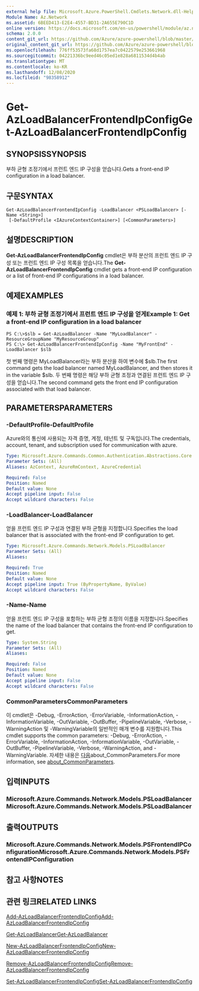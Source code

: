 ```yaml
---
external help file: Microsoft.Azure.PowerShell.Cmdlets.Network.dll-Help.xml
Module Name: Az.Network
ms.assetid: 6BEED413-E2E4-4557-BD31-2A655E790C1D
online version: https://docs.microsoft.com/en-us/powershell/module/az.network/get-azloadbalancerfrontendipconfig
schema: 2.0.0
content_git_url: https://github.com/Azure/azure-powershell/blob/master/src/Network/Network/help/Get-AzLoadBalancerFrontendIpConfig.md
original_content_git_url: https://github.com/Azure/azure-powershell/blob/master/src/Network/Network/help/Get-AzLoadBalancerFrontendIpConfig.md
ms.openlocfilehash: 776ff53573fa68d1757ea7c0422579e253661968
ms.sourcegitcommit: 04221336bc9eed46c05ed1e828a6811534d4b4ab
ms.translationtype: MT
ms.contentlocale: ko-KR
ms.lasthandoff: 12/08/2020
ms.locfileid: "98358912"
---
```

# <span data-ttu-id="cc7ec-101">Get-AzLoadBalancerFrontendIpConfig</span><span class="sxs-lookup"><span data-stu-id="cc7ec-101">Get-AzLoadBalancerFrontendIpConfig</span></span>

## <span data-ttu-id="cc7ec-102">SYNOPSIS</span><span class="sxs-lookup"><span data-stu-id="cc7ec-102">SYNOPSIS</span></span>
<span data-ttu-id="cc7ec-103">부하 균형 조정기에서 프런트 엔드 IP 구성을 얻습니다.</span><span class="sxs-lookup"><span data-stu-id="cc7ec-103">Gets a front-end IP configuration in a load balancer.</span></span>

## <span data-ttu-id="cc7ec-104">구문</span><span class="sxs-lookup"><span data-stu-id="cc7ec-104">SYNTAX</span></span>

```
Get-AzLoadBalancerFrontendIpConfig -LoadBalancer <PSLoadBalancer> [-Name <String>]
 [-DefaultProfile <IAzureContextContainer>] [<CommonParameters>]
```

## <span data-ttu-id="cc7ec-105">설명</span><span class="sxs-lookup"><span data-stu-id="cc7ec-105">DESCRIPTION</span></span>
<span data-ttu-id="cc7ec-106">**Get-AzLoadBalancerFrontendIpConfig** cmdlet은 부하 분산의 프런트 엔드 IP 구성 또는 프런트 엔드 IP 구성 목록을 얻습니다.</span><span class="sxs-lookup"><span data-stu-id="cc7ec-106">The **Get-AzLoadBalancerFrontendIpConfig** cmdlet gets a front-end IP configuration or a list of front-end IP configurations in a load balancer.</span></span>

## <span data-ttu-id="cc7ec-107">예제</span><span class="sxs-lookup"><span data-stu-id="cc7ec-107">EXAMPLES</span></span>

### <span data-ttu-id="cc7ec-108">예제 1: 부하 균형 조정기에서 프런트 엔드 IP 구성을 얻게</span><span class="sxs-lookup"><span data-stu-id="cc7ec-108">Example 1: Get a front-end IP configuration in a load balancer</span></span>
```
PS C:\>$slb = Get-AzLoadBalancer -Name "MyLoadBalancer" -ResourceGroupName "MyResourceGroup"
PS C:\> Get-AzLoadBalancerFrontendIpConfig -Name "MyFrontEnd" -LoadBalancer $slb
```

<span data-ttu-id="cc7ec-109">첫 번째 명령은 MyLoadBalancer라는 부하 분산을 하여 변수에 $slb.</span><span class="sxs-lookup"><span data-stu-id="cc7ec-109">The first command gets the load balancer named MyLoadBalancer, and then stores it in the variable $slb.</span></span>
<span data-ttu-id="cc7ec-110">두 번째 명령은 해당 부하 균형 조정과 연결된 프런트 엔드 IP 구성을 얻습니다.</span><span class="sxs-lookup"><span data-stu-id="cc7ec-110">The second command gets the front end IP configuration associated with that load balancer.</span></span>

## <span data-ttu-id="cc7ec-111">PARAMETERS</span><span class="sxs-lookup"><span data-stu-id="cc7ec-111">PARAMETERS</span></span>

### <span data-ttu-id="cc7ec-112">-DefaultProfile</span><span class="sxs-lookup"><span data-stu-id="cc7ec-112">-DefaultProfile</span></span>
<span data-ttu-id="cc7ec-113">Azure와의 통신에 사용되는 자격 증명, 계정, 테넌트 및 구독입니다.</span><span class="sxs-lookup"><span data-stu-id="cc7ec-113">The credentials, account, tenant, and subscription used for communication with azure.</span></span>

```yaml
Type: Microsoft.Azure.Commands.Common.Authentication.Abstractions.Core.IAzureContextContainer
Parameter Sets: (All)
Aliases: AzContext, AzureRmContext, AzureCredential

Required: False
Position: Named
Default value: None
Accept pipeline input: False
Accept wildcard characters: False
```

### <span data-ttu-id="cc7ec-114">-LoadBalancer</span><span class="sxs-lookup"><span data-stu-id="cc7ec-114">-LoadBalancer</span></span>
<span data-ttu-id="cc7ec-115">얻을 프런트 엔드 IP 구성과 연결된 부하 균형을 지정합니다.</span><span class="sxs-lookup"><span data-stu-id="cc7ec-115">Specifies the load balancer that is associated with the front-end IP configuration to get.</span></span>

```yaml
Type: Microsoft.Azure.Commands.Network.Models.PSLoadBalancer
Parameter Sets: (All)
Aliases:

Required: True
Position: Named
Default value: None
Accept pipeline input: True (ByPropertyName, ByValue)
Accept wildcard characters: False
```

### <span data-ttu-id="cc7ec-116">-Name</span><span class="sxs-lookup"><span data-stu-id="cc7ec-116">-Name</span></span>
<span data-ttu-id="cc7ec-117">얻을 프런트 엔드 IP 구성을 포함하는 부하 균형 조정의 이름을 지정합니다.</span><span class="sxs-lookup"><span data-stu-id="cc7ec-117">Specifies the name of the load balancer that contains the front-end IP configuration to get.</span></span>

```yaml
Type: System.String
Parameter Sets: (All)
Aliases:

Required: False
Position: Named
Default value: None
Accept pipeline input: False
Accept wildcard characters: False
```

### <span data-ttu-id="cc7ec-118">CommonParameters</span><span class="sxs-lookup"><span data-stu-id="cc7ec-118">CommonParameters</span></span>
<span data-ttu-id="cc7ec-119">이 cmdlet은 -Debug, -ErrorAction, -ErrorVariable, -InformationAction, -InformationVariable, -OutVariable, -OutBuffer, -PipelineVariable, -Verbose, -WarningAction 및 -WarningVariable의 일반적인 매개 변수를 지원합니다.</span><span class="sxs-lookup"><span data-stu-id="cc7ec-119">This cmdlet supports the common parameters: -Debug, -ErrorAction, -ErrorVariable, -InformationAction, -InformationVariable, -OutVariable, -OutBuffer, -PipelineVariable, -Verbose, -WarningAction, and -WarningVariable.</span></span> <span data-ttu-id="cc7ec-120">자세한 내용은 [다음](http://go.microsoft.com/fwlink/?LinkID=113216)about_CommonParameters.</span><span class="sxs-lookup"><span data-stu-id="cc7ec-120">For more information, see [about_CommonParameters](http://go.microsoft.com/fwlink/?LinkID=113216).</span></span>

## <span data-ttu-id="cc7ec-121">입력</span><span class="sxs-lookup"><span data-stu-id="cc7ec-121">INPUTS</span></span>

### <span data-ttu-id="cc7ec-122">Microsoft.Azure.Commands.Network.Models.PSLoadBalancer</span><span class="sxs-lookup"><span data-stu-id="cc7ec-122">Microsoft.Azure.Commands.Network.Models.PSLoadBalancer</span></span>

## <span data-ttu-id="cc7ec-123">출력</span><span class="sxs-lookup"><span data-stu-id="cc7ec-123">OUTPUTS</span></span>

### <span data-ttu-id="cc7ec-124">Microsoft.Azure.Commands.Network.Models.PSFrontendIPConfiguration</span><span class="sxs-lookup"><span data-stu-id="cc7ec-124">Microsoft.Azure.Commands.Network.Models.PSFrontendIPConfiguration</span></span>

## <span data-ttu-id="cc7ec-125">참고 사항</span><span class="sxs-lookup"><span data-stu-id="cc7ec-125">NOTES</span></span>

## <span data-ttu-id="cc7ec-126">관련 링크</span><span class="sxs-lookup"><span data-stu-id="cc7ec-126">RELATED LINKS</span></span>

[<span data-ttu-id="cc7ec-127">Add-AzLoadBalancerFrontendIpConfig</span><span class="sxs-lookup"><span data-stu-id="cc7ec-127">Add-AzLoadBalancerFrontendIpConfig</span></span>](./Add-AzLoadBalancerFrontendIpConfig.md)

[<span data-ttu-id="cc7ec-128">Get-AzLoadBalancer</span><span class="sxs-lookup"><span data-stu-id="cc7ec-128">Get-AzLoadBalancer</span></span>](./Get-AzLoadBalancer.md)

[<span data-ttu-id="cc7ec-129">New-AzLoadBalancerFrontendIpConfig</span><span class="sxs-lookup"><span data-stu-id="cc7ec-129">New-AzLoadBalancerFrontendIpConfig</span></span>](./New-AzLoadBalancerFrontendIpConfig.md)

[<span data-ttu-id="cc7ec-130">Remove-AzLoadBalancerFrontendIpConfig</span><span class="sxs-lookup"><span data-stu-id="cc7ec-130">Remove-AzLoadBalancerFrontendIpConfig</span></span>](./Remove-AzLoadBalancerFrontendIpConfig.md)

[<span data-ttu-id="cc7ec-131">Set-AzLoadBalancerFrontendIpConfig</span><span class="sxs-lookup"><span data-stu-id="cc7ec-131">Set-AzLoadBalancerFrontendIpConfig</span></span>](./Set-AzLoadBalancerFrontendIpConfig.md)


